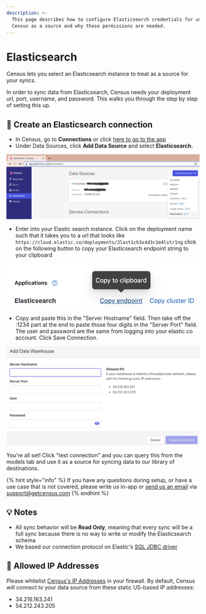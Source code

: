 ```yaml
---
description: >-
  This page describes how to configure Elasticsearch credentials for use by
  Census as a source and why those permissions are needed.
---
```


# Elasticsearch

Census lets you select an Elasticsearch instance to treat as a source for your syncs.

In order to sync data from Elasticsearch, Census needs your deployment url, port, username, and password. This walks you through the step by step of setting this up.

## 🔩 Create an Elasticsearch connection

* In Census, go to **Connections** or click [here to go to the app](https://app.getcensus.com/connections)
* Under Data Sources, click **Add Data Source** and select **Elasticsearch.**

![Adding the Elasticsearch Connection](../.gitbook/assets/Elasticsearch.png)

* Enter into your Elastic search instance. Click on the deployment name such that it takes you to a url that looks like `https://cloud.elastic.co/deployments/3last1ch3x4d3c1m4lstr1ng` click on the following button to copy your Elasticsearch endpoint string to your clipboard

![Click this button, to paste it to the clipboard](<../.gitbook/assets/Screen Shot 2021-11-02 at 3.56.57 PM.png>)



* Copy and paste this in the "Server Hostname" field. Then take off the :1234 part at the end to paste those four digits in the "Server Port" field. The user and password are the same from logging into your elastic.co account. Click Save Connection.

![This is the Connection credentials setting](<../.gitbook/assets/Screen Shot 2021-11-02 at 4.58.44 PM.png>)

You're all set! Click "test connection" and you can query this from the models tab and use it as a source for syncing data to our library of destinations.

{% hint style="info" %}
If you have any questions during setup, or have a use case that is not covered, please write us in-app or [send us an email](mailto:support@getcensus.com) via support@getcensus.com
{% endhint %}

## 💡 Notes

* All sync behavior will be **Read Only**, meaning that every sync will be a full sync because there is no way to write or modify the Elasticsearch schema
* We based our connection protocol on Elastic's [SQL JDBC driver](https://www.elastic.co/guide/en/elasticsearch/reference/current/sql-jdbc.html)

## 🚦 Allowed IP Addresses

Please whitelist [Census's IP Addresses](../basics/security-and-privacy/census-ip-addresses.md) in your firewall. By default, Census will connect to your data source from these static US-based IP addresses:

* 34.216.163.241
* 54.212.243.205
